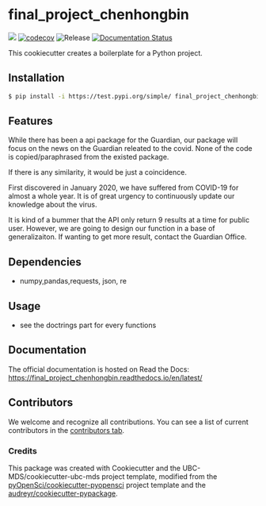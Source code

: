 # final_project_chenhongbin 

![](https://github.com/Hongbin-Chen/final_project_chenhongbin/workflows/build/badge.svg) [![codecov](https://codecov.io/gh/Hongbin-Chen/final_project_chenhongbin/branch/main/graph/badge.svg)](https://codecov.io/gh/Hongbin-Chen/final_project_chenhongbin) ![Release](https://github.com/Hongbin-Chen/final_project_chenhongbin/workflows/Release/badge.svg) [![Documentation Status](https://readthedocs.org/projects/final_project_chenhongbin/badge/?version=latest)](https://final_project_chenhongbin.readthedocs.io/en/latest/?badge=latest)

This cookiecutter creates a boilerplate for a Python project.

## Installation

```bash
$ pip install -i https://test.pypi.org/simple/ final_project_chenhongbin
```

## Features

While there has been a api package for the Guardian, our package will focus on the news on the Guardian releated to the covid. None of the code is copied/paraphrased from the existed package. 

If there is any similarity, it would be just a coincidence. 

First discovered in January 2020, we have suffered from COVID-19 for almost a whole year. It is of great urgency to continuously update our knowledge about the virus.

It is kind of a bummer that the API only return 9 results at a time for public user. However, we are going to design our function in a base of generalizaiton. If wanting to get more result, contact the Guardian Office.


## Dependencies

- numpy,pandas,requests, json, re

## Usage

- see the doctrings part for every functions

## Documentation

The official documentation is hosted on Read the Docs: https://final_project_chenhongbin.readthedocs.io/en/latest/

## Contributors

We welcome and recognize all contributions. You can see a list of current contributors in the [contributors tab](https://github.com/Hongbin-Chen/final_project_chenhongbin/graphs/contributors).

### Credits

This package was created with Cookiecutter and the UBC-MDS/cookiecutter-ubc-mds project template, modified from the [pyOpenSci/cookiecutter-pyopensci](https://github.com/pyOpenSci/cookiecutter-pyopensci) project template and the [audreyr/cookiecutter-pypackage](https://github.com/audreyr/cookiecutter-pypackage).
